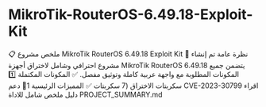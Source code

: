 # MikroTik-RouterOS-6.49.18-Exploit-Kit
📋 ملخص مشروع MikroTik RouterOS 6.49.18 Exploit Kit 🎯 نظرة عامة تم إنشاء مشروع احترافي وشامل لاختراق أجهزة MikroTik RouterOS 6.49.18 يتضمن جميع المكونات المطلوبة مع واجهة عربية كاملة وتوثيق مفصل. ✅ المكونات المكتملة 1️⃣ سكربتات الاختراق (7 سكربتات ✅ المميزات الرئيسية  1🎯 دعم CVE-2023-30799  اقراء دليل ملخص شامل للاداة PROJECT_SUMMARY.md
